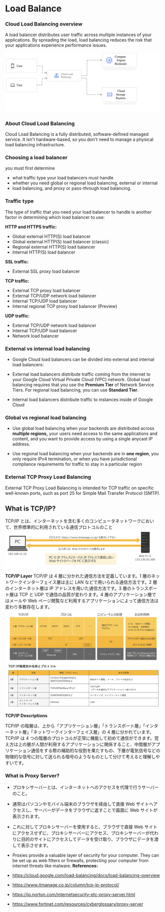 # Load Balance

### Cloud Load Balancing overview

A load balancer distributes user traffic across multiple instances of your applications. By spreading the load, load balancing reduces the risk that your applications experience performance issues.

![image](./load1.png)

### About Cloud Load Balancing

Cloud Load Balancing is a fully distributed, software-defined managed service. It isn't hardware-based, so you don't need to manage a physical load balancing infrastructure.

### Choosing a load balancer

you must first determine

- what traffic type your load balancers must handle
- whether you need global or regional load balancing, external or internal
- load balancing, and proxy or pass-through load balancing.

### Traffic type

The type of traffic that you need your load balancer to handle is another factor in determining which load balancer to use:

**HTTP and HTTPS traffic:**

- Global external HTTP(S) load balancer
- Global external HTTP(S) load balancer (classic)
- Regional external HTTP(S) load balancer
- Internal HTTP(S) load balancer

**SSL traffic:**

- External SSL proxy load balancer

**TCP traffic:**

- External TCP proxy load balancer
- External TCP/UDP network load balancer
- Internal TCP/UDP load balancer
- Internal regional TCP proxy load balancer (Preview)

**UDP traffic:**

- External TCP/UDP network load balancer
- Internal TCP/UDP load balancer
- Network load balancer

### External vs internal load balancing

- Google Cloud load balancers can be divided into external and internal load balancers:

- External load balancers distribute traffic coming from the internet to your Google Cloud Virtual Private Cloud (VPC) network. Global load balancing requires that you use the **Premium Tier** of Network Service Tiers. For regional load balancing, you can use **Standard Tier**.

- Internal load balancers distribute traffic to instances inside of Google Cloud

### Global vs regional load balancing

- Use global load balancing when your backends are distributed across **multiple regions,** your users need access to the same applications and content, and you want to provide access by using a single anycast IP address.

- Use regional load balancing when your backends are in **one region**, you only require IPv4 termination, or when you have jurisdictional compliance requirements for traffic to stay in a particular region

### External TCP Proxy Load Balancing

External TCP Proxy Load Balancing is intended for TCP traffic on specific well-known ports, such as port 25 for Simple Mail Transfer Protocol (SMTP).

## What is TCP/IP?

TCP/IP とは、インターネットを含む多くのコンピュータネットワークにおいて、世界標準的に利用されている通信プロトコルのこと
![image](./tcpip-1.png)

**TCP/IP Layer**
TCP/IP は 4 層に分かれた通信方法を定義しています。1 層のネットワークインターフェイス層は主に LAN などで用いられる通信方法です。2 層のインターネット層は IP アドレスを用いた通信方法です。3 層のトランスポート層は TCP と UDP で通信の品質が変わります。4 層のアプリケーション層ではメールや Web ページ閲覧など利用するアプリケーションによって通信方法は変わり多数存在します。
![image](./tcpip-2.png)

**TCP/IP Descriptions**

TCP/IP の階層は、上から「アプリケーション層」「トランスポート層」「インターネット層」「ネットワークインターフェイス層」の 4 層に分かれています。TCP/IP は 4 つの階層のプロトコルが正常に機能して初めて通信ができます。覚え方は上の層が人間が利用するアプリケーションに関係すること、中間層がアプリケーション通信をする際の補助的な役割を果たすもの、下層が電気信号などの物理的な信号に対して送られる暗号のようなものとして分けて考えると理解しやすいです。

### What is Proxy Server?

- プロキシサーバーとは、インターネットへのアクセスを代理で行うサーバーのこと。
- 通常はパソコンやモバイル端末のブラウザを経由して直接 Web サイトへアクセスし、サーバーがデータをブラウザに返すことで画面に Web サイトが表示されます。
- これに対してプロキシサーバーを使用すると、ブラウザで直接 Web サイトにアクセスせずに、プロキシサーバーにアクセス、プロキシサーバーが代わりに目的のサイトにアクセスしてデータを受け取り、ブラウザにデータを渡して表示させます。
- Proxies provide a valuable layer of security for your computer. They can be set up as web filters or firewalls, protecting your computer from internet threats like malware.
  **References:**

- https://cloud.google.com/load-balancing/docs/load-balancing-overview
- https://www.itmanage.co.jp/column/tcp-ip-protocol/
- https://jp.norton.com/internetsecurity-etc-proxy-server.html
- https://www.fortinet.com/resources/cyberglossary/proxy-server
